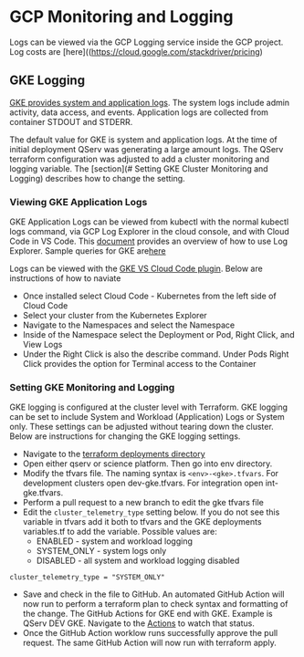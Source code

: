 # GCP Monitoring and Logging

Logs can be viewed via the GCP Logging service inside the GCP project.  Log costs are [here]((https://cloud.google.com/stackdriver/pricing)

## GKE Logging

[GKE provides system and application logs](https://cloud.google.com/stackdriver/docs/solutions/gke/using-logs).  The system logs include admin activity, data access, and events.  Application logs are collected from container STDOUT and STDERR.


The default value for GKE is system and application logs.  At the time of initial deployment QServ was generating a large amount logs.  The QServ terraform configuration was adjusted to add a cluster monitoring and logging variable.  The [section](# Setting GKE Cluster Monitoring and Logging) describes how to change the setting.

### Viewing GKE Application Logs

GKE Application Logs can be viewed from kubectl with the normal kubectl logs command, via GCP Log Explorer in the cloud console, and with Cloud Code in VS Code.  This [document](https://cloud.google.com/logging/docs/view/logs-viewer-interface) provides an overview of how to use Log Explorer.  Sample queries for GKE are[here](https://cloud.google.com/logging/docs/view/query-library-preview#kubernetes-filters)  

Logs can be viewed with the [GKE VS Cloud Code plugin](https://marketplace.visualstudio.com/items?itemName=GoogleCloudTools.cloudcode).  Below are instructions of how to naviate
* Once installed select Cloud Code - Kubernetes from the left side of Cloud Code
* Select your cluster from the Kubernetes Explorer
* Navigate to the Namespaces and select the Namespace
* Inside of the Namespace select the Deployment or Pod, Right Click, and View Logs
* Under the Right Click is also the describe command.  Under Pods Right Click provides the option for Terminal access to the Container

### Setting GKE Monitoring and Logging

GKE logging is configured at the cluster level with Terraform.  GKE logging can be set to include System and Workload (Application) Logs or System only.  These settings can be adjusted without tearing down the cluster.   Below are instructions for changing the GKE logging settings.

* Navigate to the [terraform deployments directory](../environment/deployments)
* Open either qserv or science platform. Then go into env directory.
* Modify the tfvars file.  The naming syntax is `<env>-<gke>.tfvars`.  For development clusters open dev-gke.tfvars.  For integration open int-gke.tfvars.
* Perform a pull request to a new branch to edit the gke tfvars file
* Edit the `cluster_telemetry_type` setting below. If you do not see this variable in tfvars add it both to tfvars and the GKE deployments variables.tf to add the variable.  Possible values are:
  * ENABLED - system and workload logging
  * SYSTEM_ONLY - system logs only
  * DISABLED - all system and workload logging disabled

```
cluster_telemetry_type = "SYSTEM_ONLY"
```
* Save and check in the file to GitHub.  An automated GitHub Action will now run to perform a terraform plan to check syntax and formatting of the change. The GitHub Actions for GKE end with GKE.  Example is QServ DEV GKE. Navigate to the [Actions](https://github.com/lsst/idf_deploy/actions) to watch that status.
* Once the GitHub Action worklow runs successfully approve the pull request.  The same GitHub Action will now run with terraform apply.
